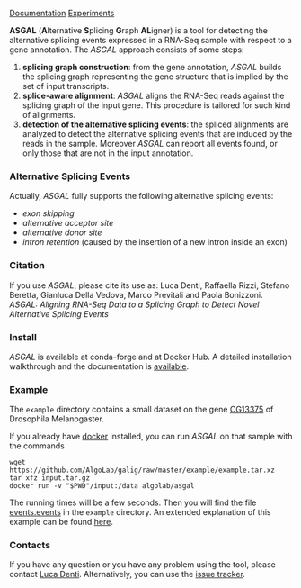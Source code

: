 [Documentation](documentation) [Experiments](experiments)

**ASGAL** (**A**lternative **S**plicing **G**raph **AL**igner) is a
tool for detecting the alternative splicing events expressed in a
RNA-Seq sample with respect to a gene annotation. The 
_ASGAL_ approach consists of some  steps:
1. **splicing graph construction**: from the gene annotation, _ASGAL_ builds the splicing graph representing the gene structure that is implied by the set of input transcripts.
2. **splice-aware alignment**: _ASGAL_ aligns the RNA-Seq reads against the splicing
graph of the input gene. This procedure is tailored for such kind of alignments.
3. **detection of the alternative splicing events**: the spliced alignments are analyzed to detect the alternative splicing events that are induced by the reads in the sample. Moreover _ASGAL_ can report all events found, or only those that are not in the input annotation.

### Alternative Splicing Events
Actually, _ASGAL_ fully supports the following alternative splicing
events:
* _exon skipping_
* _alternative acceptor site_
* _alternative donor site_
* _intron retention_ (caused by the insertion of a new intron inside an
exon)

<!--
We are working on extending our approach in order to support:
* _(small) cassette exon_
* (more complex but less probable) events arising from the combination
  of two or more events

Right now, _ASGAL_ is not able to detect:
* _(long) cassette exon_
* _intron retention_ (caused by the union of two exons)
-->

<!--  since it aligns the reads to the
splicing graph and it cannot align to the introns of the gene: -->
<!-- --- figure --- -->


### Citation

If you use _ASGAL_, please cite its use as:
Luca Denti, Raffaella Rizzi, Stefano Beretta, Gianluca Della Vedova, Marco Previtali and Paola Bonizzoni.
_ASGAL: Aligning RNA-Seq Data to a Splicing Graph to Detect Novel Alternative Splicing Events_

### Install

_ASGAL_ is available at conda-forge and at Docker Hub. A detailed installation walkthrough and the documentation is [available](documentation). 

### Example

The `example` directory contains a small dataset on the  gene [CG13375](http://www.ensembl.org/Drosophila_melanogaster/Gene/Summary?db=core;g=FBgn0040370;r=X:283186-294962) of Drosophila Melanogaster.

If you already have [docker](https://www.docker.com) installed, you can run _ASGAL_ on
that sample with  the commands
```
wget https://github.com/AlgoLab/galig/raw/master/example/example.tar.xz
tar xfz input.tar.gz
docker run -v "$PWD"/input:/data algolab/asgal
```

The running times will be a few seconds. Then you will find the file
[events.events](https://github.com/AlgoLab/galig/raw/master/example/events.events)
in the `example` directory. An extended explanation of this example
can be found <a href="http://asgal.algolab.eu/documentation#example"
target="_blank">here</a>.

### Contacts
If you have any question or you have any problem using the tool,
please contact [Luca
Denti](https://algolab.eu/people/luca-denti/). Alternatively, you can
use the [issue tracker](https://github.com/AlgoLab/galig/issues).

<!--
Given a gene annotation, the splicing graph is a graph where each
vertex is an exon and two vertices are linked if they are consecutive
in at least one transcript.
-->

